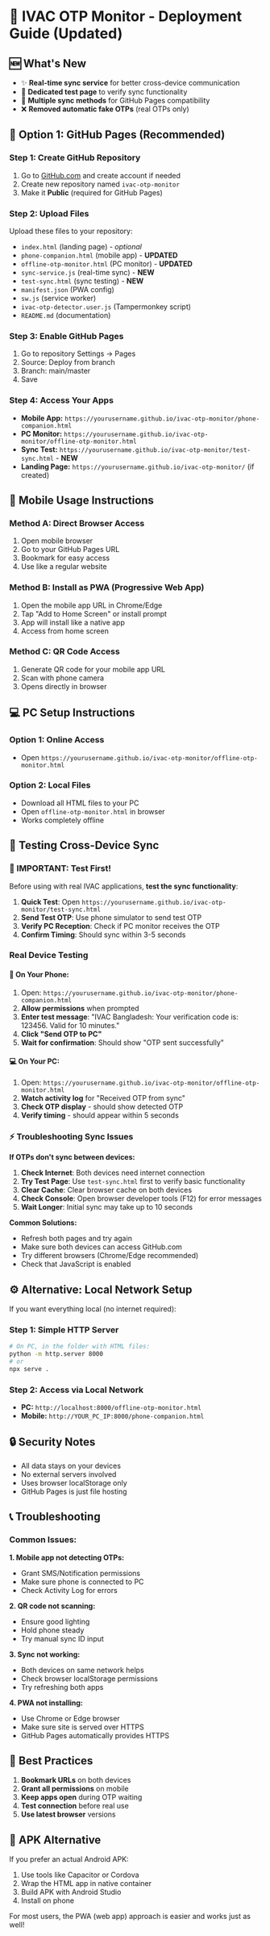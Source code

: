 # 🚀 IVAC OTP Monitor - Deployment Guide (Updated)

## 🆕 What's New
- ✨ **Real-time sync service** for better cross-device communication
- 🧪 **Dedicated test page** to verify sync functionality
- 🔄 **Multiple sync methods** for GitHub Pages compatibility
- ❌ **Removed automatic fake OTPs** (real OTPs only)

## 📱 Option 1: GitHub Pages (Recommended)

### Step 1: Create GitHub Repository
1. Go to [GitHub.com](https://github.com) and create account if needed
2. Create new repository named `ivac-otp-monitor`
3. Make it **Public** (required for GitHub Pages)

### Step 2: Upload Files
Upload these files to your repository:
- `index.html` (landing page) - *optional*
- `phone-companion.html` (mobile app) - **UPDATED** 
- `offline-otp-monitor.html` (PC monitor) - **UPDATED**
- `sync-service.js` (real-time sync) - **NEW**
- `test-sync.html` (sync testing) - **NEW**
- `manifest.json` (PWA config)
- `sw.js` (service worker)
- `ivac-otp-detector.user.js` (Tampermonkey script)
- `README.md` (documentation)

### Step 3: Enable GitHub Pages
1. Go to repository Settings → Pages
2. Source: Deploy from branch
3. Branch: main/master
4. Save

### Step 4: Access Your Apps
- **Mobile App:** `https://yourusername.github.io/ivac-otp-monitor/phone-companion.html`
- **PC Monitor:** `https://yourusername.github.io/ivac-otp-monitor/offline-otp-monitor.html`
- **Sync Test:** `https://yourusername.github.io/ivac-otp-monitor/test-sync.html` - **NEW**
- **Landing Page:** `https://yourusername.github.io/ivac-otp-monitor/` (if created)

## 📱 Mobile Usage Instructions

### Method A: Direct Browser Access
1. Open mobile browser
2. Go to your GitHub Pages URL
3. Bookmark for easy access
4. Use like a regular website

### Method B: Install as PWA (Progressive Web App)
1. Open the mobile app URL in Chrome/Edge
2. Tap "Add to Home Screen" or install prompt
3. App will install like a native app
4. Access from home screen

### Method C: QR Code Access
1. Generate QR code for your mobile app URL
2. Scan with phone camera
3. Opens directly in browser

## 💻 PC Setup Instructions

### Option 1: Online Access
- Open `https://yourusername.github.io/ivac-otp-monitor/offline-otp-monitor.html`

### Option 2: Local Files
- Download all HTML files to your PC
- Open `offline-otp-monitor.html` in browser
- Works completely offline

## 🧪 Testing Cross-Device Sync

### 🔴 IMPORTANT: Test First!
Before using with real IVAC applications, **test the sync functionality**:

1. **Quick Test**: Open `https://yourusername.github.io/ivac-otp-monitor/test-sync.html`
2. **Send Test OTP**: Use phone simulator to send test OTP
3. **Verify PC Reception**: Check if PC monitor receives the OTP
4. **Confirm Timing**: Should sync within 3-5 seconds

### Real Device Testing

#### 📱 On Your Phone:
1. Open: `https://yourusername.github.io/ivac-otp-monitor/phone-companion.html`
2. **Allow permissions** when prompted
3. **Enter test message**: "IVAC Bangladesh: Your verification code is: 123456. Valid for 10 minutes."
4. **Click "Send OTP to PC"**
5. **Wait for confirmation**: Should show "OTP sent successfully"

#### 💻 On Your PC:
1. Open: `https://yourusername.github.io/ivac-otp-monitor/offline-otp-monitor.html`
2. **Watch activity log** for "Received OTP from sync"
3. **Check OTP display** - should show detected OTP
4. **Verify timing** - should appear within 5 seconds

### ⚡ Troubleshooting Sync Issues

**If OTPs don't sync between devices:**

1. **Check Internet**: Both devices need internet connection
2. **Try Test Page**: Use `test-sync.html` first to verify basic functionality  
3. **Clear Cache**: Clear browser cache on both devices
4. **Check Console**: Open browser developer tools (F12) for error messages
5. **Wait Longer**: Initial sync may take up to 10 seconds

**Common Solutions:**
- Refresh both pages and try again
- Make sure both devices can access GitHub.com
- Try different browsers (Chrome/Edge recommended)
- Check that JavaScript is enabled

## ⚙️ Alternative: Local Network Setup

If you want everything local (no internet required):

### Step 1: Simple HTTP Server
```bash
# On PC, in the folder with HTML files:
python -m http.server 8000
# or
npx serve .
```

### Step 2: Access via Local Network
- **PC:** `http://localhost:8000/offline-otp-monitor.html`
- **Mobile:** `http://YOUR_PC_IP:8000/phone-companion.html`

## 🔒 Security Notes

- All data stays on your devices
- No external servers involved
- Uses browser localStorage only
- GitHub Pages is just file hosting

## 📞 Troubleshooting

### Common Issues:

**1. Mobile app not detecting OTPs:**
- Grant SMS/Notification permissions
- Make sure phone is connected to PC
- Check Activity Log for errors

**2. QR code not scanning:**
- Ensure good lighting
- Hold phone steady
- Try manual sync ID input

**3. Sync not working:**
- Both devices on same network helps
- Check browser localStorage permissions
- Try refreshing both apps

**4. PWA not installing:**
- Use Chrome or Edge browser
- Make sure site is served over HTTPS
- GitHub Pages automatically provides HTTPS

## 🎯 Best Practices

1. **Bookmark URLs** on both devices
2. **Grant all permissions** on mobile
3. **Keep apps open** during OTP waiting
4. **Test connection** before real use
5. **Use latest browser** versions

## 📱 APK Alternative

If you prefer an actual Android APK:
1. Use tools like Capacitor or Cordova
2. Wrap the HTML app in native container
3. Build APK with Android Studio
4. Install on phone

For most users, the PWA (web app) approach is easier and works just as well!